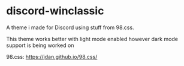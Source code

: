 # discord-winclassic
A theme i made for Discord using stuff from 98.css.

This theme works better with light mode enabled however dark mode support is being worked on

98.css: https://jdan.github.io/98.css/
